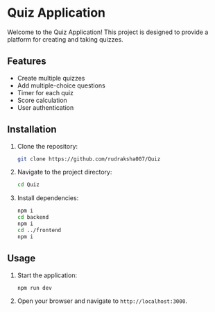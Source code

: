 # Quiz Application

Welcome to the Quiz Application! This project is designed to provide a platform for creating and taking quizzes.

## Features

- Create multiple quizzes
- Add multiple-choice questions
- Timer for each quiz
- Score calculation
- User authentication

## Installation

1. Clone the repository:
    ```bash
    git clone https://github.com/rudraksha007/Quiz
    ```
2. Navigate to the project directory:
    ```bash
    cd Quiz
    ```
3. Install dependencies:
    ```bash
    npm i
    cd backend
    npm i
    cd ../frontend
    npm i
    ```

## Usage

1. Start the application:
    ```bash
    npm run dev
    ```
2. Open your browser and navigate to `http://localhost:3000`.
